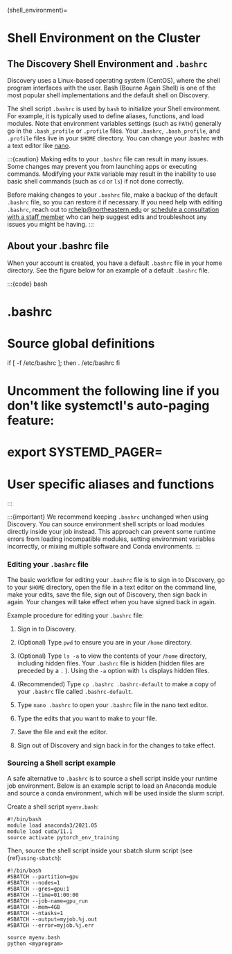 (shell_environment)=
# Shell Environment on the Cluster

## The Discovery Shell Environment and `.bashrc`
Discovery uses a Linux-based operating system (CentOS), where the shell program interfaces with the user. Bash (Bourne Again Shell) is one of the most popular shell implementations and the default shell on Discovery.

The shell script `.bashrc` is used by `bash` to initialize your Shell environment. For example, it is typically used to define aliases, functions, and load modules. Note that environment variables settings (such as `PATH`) generally go in the `.bash_profile` or `.profile` files. Your `.bashrc`, `.bash_profile`, and `.profile` files live in your `$HOME` directory. You can change your .bashrc with a text editor like [nano](https://www.nano-editor.org/).

:::{caution}
Making edits to your `.bashrc` file can result in many issues. Some changes may prevent you from launching apps or executing commands. Modifying your `PATH` variable may result in the inability to use basic shell commands (such as `cd` or `ls`) if not done correctly.

Before making changes to your `.bashrc` file, make a backup of the default `.bashrc` file, so you can restore it if necessary. If you need help with editing `.bashrc`, reach out to [rchelp@northeastern.edu](mailto:rchelp@northeastern.edu) or [schedule a consultation with a staff member](https://outlook.office365.com/owa/calendar/ResearchComputing2@northeastern.onmicrosoft.com/bookings/) who can help suggest edits and troubleshoot any issues you might be having.
:::

## About your .bashrc file
When your account is created, you have a default `.bashrc` file in your home directory. See the figure below for an example of a default `.bashrc` file.

:::{code} bash
# .bashrc

# Source global definitions
if [ -f /etc/bashrc ]; then
	. /etc/bashrc
fi

# Uncomment the following line if you don't like systemctl's auto-paging feature:
# export SYSTEMD_PAGER=

# User specific aliases and functions
:::

:::{important}
We recommend keeping `.bashrc` unchanged when using Discovery. You can source environment shell scripts or load modules directly inside your job instead. This approach can prevent some runtime errors from loading incompatible modules, setting environment variables incorrectly, or mixing multiple software and Conda environments.
:::

### Editing your `.bashrc` file

The basic workflow for editing your `.bashrc` file is to sign in to Discovery, go to your `$HOME` directory, open the file in a text editor on the command line, make your edits, save the file, sign out of Discovery, then sign back in again. Your changes will take effect when you have signed back in again.

Example procedure for editing your `.bashrc` file:

1. Sign in to Discovery.

1. (Optional) Type `pwd` to ensure you are in your `/home` directory.

1. (Optional) Type `ls -a` to view the contents of your `/home` directory, including hidden files. Your `.bashrc` file is hidden (hidden files are preceded by a `.` ). Using the `-a` option with `ls` displays hidden files.

1. (Recommended) Type `cp .bashrc .bashrc-default` to make a copy of your `.bashrc` file called `.bashrc-default`.

1. Type `nano .bashrc` to open your `.bashrc` file in the nano text editor.

1. Type the edits that you want to make to your file. 

1. Save the file and exit the editor.

1. Sign out of Discovery and sign back in for the changes to take effect.

### Sourcing a Shell script example

A safe alternative to `.bashrc` is to source a shell script inside your runtime job environment. Below is an example script to load an Anaconda module and source a conda environment, which will be used inside the slurm script.

Create a shell script `myenv.bash`:

```{code-block} bash
#!/bin/bash
module load anaconda3/2021.05
module load cuda/11.1
source activate pytorch_env_training
```

Then, source the shell script inside your sbatch slurm script (see {ref}`using-sbatch`):

```{code-block} bash
#!/bin/bash
#SBATCH --partition=gpu
#SBATCH --nodes=1
#SBATCH --gres=gpu:1
#SBATCH --time=01:00:00
#SBATCH --job-name=gpu_run
#SBATCH --mem=4GB
#SBATCH --ntasks=1
#SBATCH --output=myjob.%j.out
#SBATCH --error=myjob.%j.err

source myenv.bash
python <myprogram>
```
